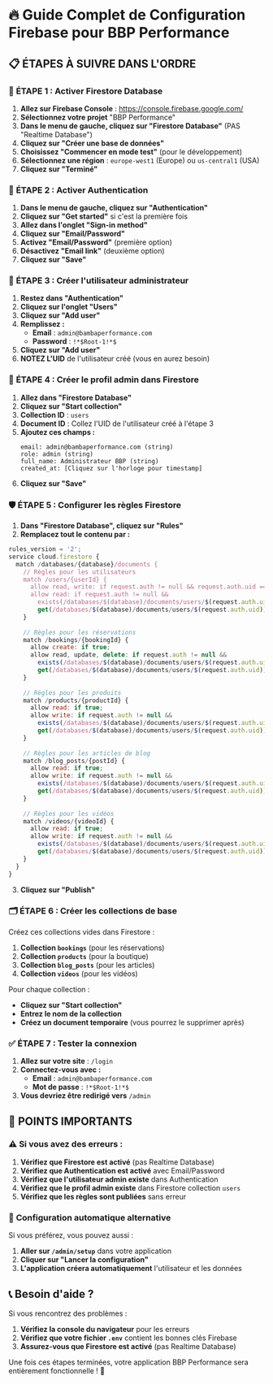 # 🔥 Guide Complet de Configuration Firebase pour BBP Performance

## 📋 **ÉTAPES À SUIVRE DANS L'ORDRE**

### 🎯 **ÉTAPE 1 : Activer Firestore Database**

1. **Allez sur Firebase Console** : https://console.firebase.google.com/
2. **Sélectionnez votre projet** "BBP Performance"
3. **Dans le menu de gauche, cliquez sur "Firestore Database"** (PAS "Realtime Database")
4. **Cliquez sur "Créer une base de données"**
5. **Choisissez "Commencer en mode test"** (pour le développement)
6. **Sélectionnez une région** : `europe-west1` (Europe) ou `us-central1` (USA)
7. **Cliquez sur "Terminé"**

### 🔐 **ÉTAPE 2 : Activer Authentication**

1. **Dans le menu de gauche, cliquez sur "Authentication"**
2. **Cliquez sur "Get started"** si c'est la première fois
3. **Allez dans l'onglet "Sign-in method"**
4. **Cliquez sur "Email/Password"**
5. **Activez "Email/Password"** (première option)
6. **Désactivez "Email link"** (deuxième option)
7. **Cliquez sur "Save"**

### 👤 **ÉTAPE 3 : Créer l'utilisateur administrateur**

1. **Restez dans "Authentication"**
2. **Cliquez sur l'onglet "Users"**
3. **Cliquez sur "Add user"**
4. **Remplissez :**
   - **Email** : `admin@bambaperformance.com`
   - **Password** : `!*$Root-1!*$`
5. **Cliquez sur "Add user"**
6. **NOTEZ L'UID** de l'utilisateur créé (vous en aurez besoin)

### 📝 **ÉTAPE 4 : Créer le profil admin dans Firestore**

1. **Allez dans "Firestore Database"**
2. **Cliquez sur "Start collection"**
3. **Collection ID** : `users`
4. **Document ID** : Collez l'UID de l'utilisateur créé à l'étape 3
5. **Ajoutez ces champs :**
   ```
   email: admin@bambaperformance.com (string)
   role: admin (string)
   full_name: Administrateur BBP (string)
   created_at: [Cliquez sur l'horloge pour timestamp]
   ```
6. **Cliquez sur "Save"**

### 🛡️ **ÉTAPE 5 : Configurer les règles Firestore**

1. **Dans "Firestore Database", cliquez sur "Rules"**
2. **Remplacez tout le contenu par :**

```javascript
rules_version = '2';
service cloud.firestore {
  match /databases/{database}/documents {
    // Règles pour les utilisateurs
    match /users/{userId} {
      allow read, write: if request.auth != null && request.auth.uid == userId;
      allow read: if request.auth != null && 
        exists(/databases/$(database)/documents/users/$(request.auth.uid)) &&
        get(/databases/$(database)/documents/users/$(request.auth.uid)).data.role == 'admin';
    }
    
    // Règles pour les réservations
    match /bookings/{bookingId} {
      allow create: if true;
      allow read, update, delete: if request.auth != null && 
        exists(/databases/$(database)/documents/users/$(request.auth.uid)) &&
        get(/databases/$(database)/documents/users/$(request.auth.uid)).data.role == 'admin';
    }
    
    // Règles pour les produits
    match /products/{productId} {
      allow read: if true;
      allow write: if request.auth != null && 
        exists(/databases/$(database)/documents/users/$(request.auth.uid)) &&
        get(/databases/$(database)/documents/users/$(request.auth.uid)).data.role == 'admin';
    }
    
    // Règles pour les articles de blog
    match /blog_posts/{postId} {
      allow read: if true;
      allow write: if request.auth != null && 
        exists(/databases/$(database)/documents/users/$(request.auth.uid)) &&
        get(/databases/$(database)/documents/users/$(request.auth.uid)).data.role == 'admin';
    }
    
    // Règles pour les vidéos
    match /videos/{videoId} {
      allow read: if true;
      allow write: if request.auth != null && 
        exists(/databases/$(database)/documents/users/$(request.auth.uid)) &&
        get(/databases/$(database)/documents/users/$(request.auth.uid)).data.role == 'admin';
    }
  }
}
```

3. **Cliquez sur "Publish"**

### 🗂️ **ÉTAPE 6 : Créer les collections de base**

Créez ces collections vides dans Firestore :

1. **Collection `bookings`** (pour les réservations)
2. **Collection `products`** (pour la boutique)
3. **Collection `blog_posts`** (pour les articles)
4. **Collection `videos`** (pour les vidéos)

Pour chaque collection :
- **Cliquez sur "Start collection"**
- **Entrez le nom de la collection**
- **Créez un document temporaire** (vous pourrez le supprimer après)

### ✅ **ÉTAPE 7 : Tester la connexion**

1. **Allez sur votre site** : `/login`
2. **Connectez-vous avec :**
   - **Email** : `admin@bambaperformance.com`
   - **Mot de passe** : `!*$Root-1!*$`
3. **Vous devriez être redirigé vers** `/admin`

## 🚨 **POINTS IMPORTANTS**

### ⚠️ **Si vous avez des erreurs :**

1. **Vérifiez que Firestore est activé** (pas Realtime Database)
2. **Vérifiez que Authentication est activé** avec Email/Password
3. **Vérifiez que l'utilisateur admin existe** dans Authentication
4. **Vérifiez que le profil admin existe** dans Firestore collection `users`
5. **Vérifiez que les règles sont publiées** sans erreur

### 🔧 **Configuration automatique alternative**

Si vous préférez, vous pouvez aussi :
1. **Aller sur `/admin/setup`** dans votre application
2. **Cliquer sur "Lancer la configuration"**
3. **L'application créera automatiquement** l'utilisateur et les données

## 📞 **Besoin d'aide ?**

Si vous rencontrez des problèmes :
1. **Vérifiez la console du navigateur** pour les erreurs
2. **Vérifiez que votre fichier `.env`** contient les bonnes clés Firebase
3. **Assurez-vous que Firestore est activé** (pas Realtime Database)

Une fois ces étapes terminées, votre application BBP Performance sera entièrement fonctionnelle ! 🚀